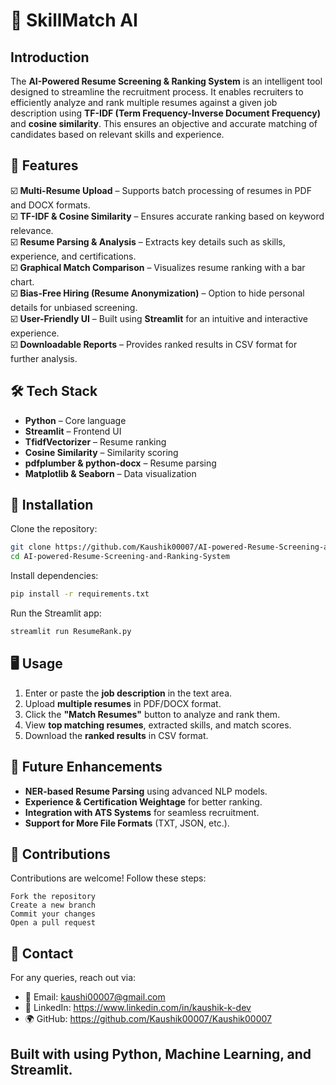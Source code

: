 # 📄 SkillMatch AI

##  Introduction
The **AI-Powered Resume Screening & Ranking System** is an intelligent tool designed to streamline the recruitment process. It enables recruiters to efficiently analyze and rank multiple resumes against a given job description using **TF-IDF (Term Frequency-Inverse Document Frequency)** and **cosine similarity**. This ensures an objective and accurate matching of candidates based on relevant skills and experience.

## 🎯 Features
☑️ **Multi-Resume Upload** – Supports batch processing of resumes in PDF and DOCX formats.  
☑️ **TF-IDF & Cosine Similarity** – Ensures accurate ranking based on keyword relevance.  
☑️ **Resume Parsing & Analysis** – Extracts key details such as skills, experience, and certifications.  
☑️ **Graphical Match Comparison** – Visualizes resume ranking with a bar chart.  
☑️ **Bias-Free Hiring (Resume Anonymization)** – Option to hide personal details for unbiased screening.  
☑️ **User-Friendly UI** – Built using **Streamlit** for an intuitive and interactive experience.  
☑️ **Downloadable Reports** – Provides ranked results in CSV format for further analysis.  

## 🛠 Tech Stack
- **Python** – Core language
- **Streamlit** – Frontend UI
- **TfidfVectorizer** – Resume ranking
- **Cosine Similarity** – Similarity scoring
- **pdfplumber & python-docx** – Resume parsing
- **Matplotlib & Seaborn** – Data visualization

## 📌 Installation
Clone the repository:
```bash
git clone https://github.com/Kaushik00007/AI-powered-Resume-Screening-and-Ranking-System
cd AI-powered-Resume-Screening-and-Ranking-System
```

Install dependencies:
```bash
pip install -r requirements.txt
```

Run the Streamlit app:
```bash
streamlit run ResumeRank.py
```

## 🖥️ Usage
1. Enter or paste the **job description** in the text area.
2. Upload **multiple resumes** in PDF/DOCX format.
3. Click the **"Match Resumes"** button to analyze and rank them.
4. View **top matching resumes**, extracted skills, and match scores.
5. Download the **ranked results** in CSV format.

## 🔮 Future Enhancements
- **NER-based Resume Parsing** using advanced NLP models.
- **Experience & Certification Weightage** for better ranking.
- **Integration with ATS Systems** for seamless recruitment.
- **Support for More File Formats** (TXT, JSON, etc.).

## 🙌 Contributions
Contributions are welcome! Follow these steps:
```
Fork the repository
Create a new branch 
Commit your changes
Open a pull request
```
## 📧 Contact
For any queries, reach out via:

- 📧 Email: kaushi00007@gmail.com  
- 🔗 LinkedIn: https://www.linkedin.com/in/kaushik-k-dev
- 🌍 GitHub: https://github.com/Kaushik00007/Kaushik00007

## Built with using Python, Machine Learning, and Streamlit. 

